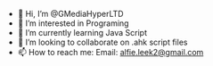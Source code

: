 - 👋 Hi, I’m @GMediaHyperLTD
- 👀 I’m interested in Programing 
- 🌱 I’m currently learning Java Script
- 💞️ I’m looking to collaborate on .ahk script files
- 📫 How to reach me: Email: alfie.leek2@gmail.com
